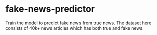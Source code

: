 # fake-news-predictor
Train the model to predict fake news from true news. The dataset here consists of 40k+ news articles which has both true and fake news.
